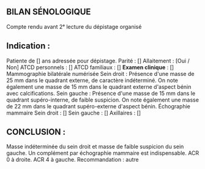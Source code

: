 ## BILAN SÉNOLOGIQUE
Compte rendu avant 2ᵉ lecture du dépistage organisé

## Indication :
Patiente de [] ans adressée pour dépistage.
Parité : []
Allaitement : [Oui / Non]
ATCD personnels : []
ATCD familiaux : []
**Examen clinique** : []
Mammographie bilatérale numérisée
Sein droit :
Présence d'une masse de 25 mm dans le quadrant externe, de caractère indéterminé. On note également une masse de 15 mm dans le quadrant externe d'aspect bénin avec calcifications.
Sein gauche :
Présence d'une masse de 15 mm dans le quadrant supéro-interne, de faible suspicion. On note également une masse de 22 mm dans le quadrant supéro-externe d'aspect bénin.
Échographie mammaire
Sein droit :
[]
Sein gauche :
[]
Axillaires : []

## CONCLUSION :
Masse indéterminée du sein droit et masse de faible suspicion du sein gauche. Un complément par échographie mammaire est indispensable.
ACR 0 à droite.
ACR 4 à gauche.
Recommandation : autre
